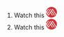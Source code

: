 1. Watch this  [<img src="branding/seal.png" width="25"/>](https://www.retail-week.com/retail-voice/how-retailers-are-harnessing-data-analytics-and-machine-learning-to-boost-cx/7040274.article?authent=1)
2. Watch this  [<img src="branding/seal.png" width="25"/>](https://www.tableau.com/about/blog/2021/7/tableau-partners-with-india-government-build-student-data-skills)
